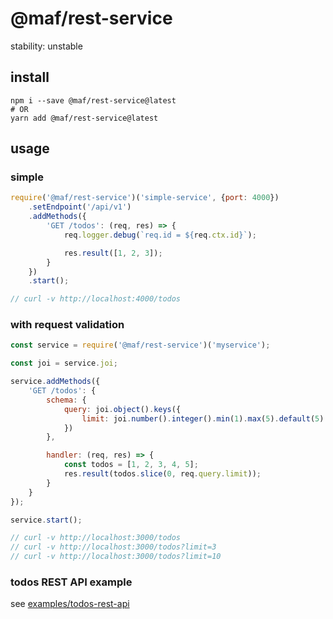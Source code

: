 # @maf/rest-service

stability: unstable


## install

```
npm i --save @maf/rest-service@latest
# OR
yarn add @maf/rest-service@latest
```

## usage


### simple

```js
require('@maf/rest-service')('simple-service', {port: 4000})
    .setEndpoint('/api/v1')
    .addMethods({
        'GET /todos': (req, res) => {
            req.logger.debug(`req.id = ${req.ctx.id}`);

            res.result([1, 2, 3]);
        }
    })
    .start();

// curl -v http://localhost:4000/todos
```

### with request validation

```js
const service = require('@maf/rest-service')('myservice');

const joi = service.joi;

service.addMethods({
    'GET /todos': {
        schema: {
            query: joi.object().keys({
                limit: joi.number().integer().min(1).max(5).default(5)
            })
        },

        handler: (req, res) => {
            const todos = [1, 2, 3, 4, 5];
            res.result(todos.slice(0, req.query.limit));
        }
    }
});

service.start();

// curl -v http://localhost:3000/todos
// curl -v http://localhost:3000/todos?limit=3
// curl -v http://localhost:3000/todos?limit=10
```

### todos REST API example

see [examples/todos-rest-api](https://github.com/mafjs/rest-service/blob/master/examples/todos-rest-api/index.js)

<!-- more examples => https://github.com/mafjs/rest-service-example -->
